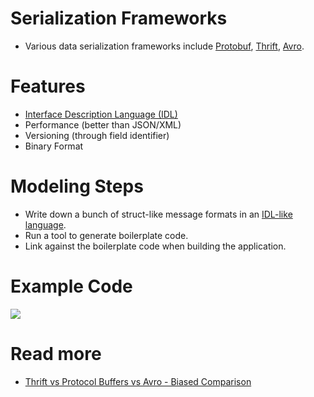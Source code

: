 # Serialization Frameworks
- Various data serialization frameworks include [Protobuf](Frameworks/ProtocolBuffers.md), [Thrift](Frameworks/Thrift.md), [Avro](Frameworks/Avro.md).

# Features
- [Interface Description Language (IDL)](Frameworks/IDL.md)
- Performance (better than JSON/XML)
- Versioning (through field identifier)
- Binary Format

# Modeling Steps
- Write down a bunch of struct-like message formats in an [IDL-like language](Frameworks/IDL.md).
- Run a tool to generate boilerplate code.
- Link against the boilerplate code when building the application.

# Example Code

![](https://image.slidesharecdn.com/pbvsthriftvsavro-120917080012-phpapp02/75/thrift-vs-protocol-buffers-vs-avro-biased-comparison-23-2048.jpg)

# Read more
- [Thrift vs Protocol Buffers vs Avro - Biased Comparison](https://www.slideshare.net/IgorAnishchenko/pb-vs-thrift-vs-avro)